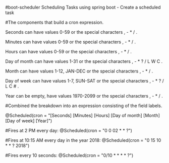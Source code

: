 #boot-scheduler
Scheduling Tasks using spring boot - Create a scheduled task

#The components that build a cron expression.

Seconds can have values 0-59 or the special characters , - * / .

Minutes can have values 0-59 or the special characters , - * / .

Hours can have values 0-59 or the special characters , - * / .

Day of month can have values 1-31 or the special characters , - * ? / L W C .

Month can have values 1-12, JAN-DEC or the special characters , - * / .

Day of week can have values 1-7, SUN-SAT or the special characters , - * ? / L C # .

Year can be empty, have values 1970-2099 or the special characters , - * / .

#Combined the breakdown into an expression consisting of the field labels.

@Scheduled(cron = "[Seconds] [Minutes] [Hours] [Day of month] [Month] [Day of week] [Year]")

#Fires at 2 PM every day:
@Scheduled(cron = "0 0 02 * * ?")

#Fires at 10:15 AM every day in the year 2018:
@Scheduled(cron = "0 15 10 * * ? 2018")

#Fires every 10 seconds:
@Scheduled(cron = "0/10 * * * * ?")
